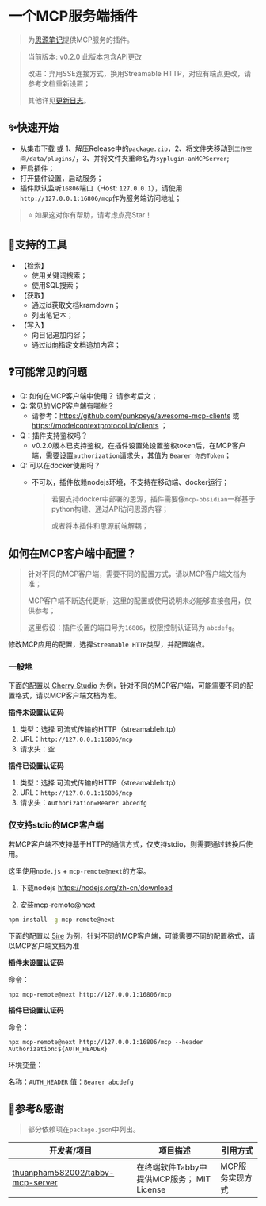 # 一个MCP服务端插件

> 为[思源笔记](https://github.com/siyuan-note/siyuan)提供MCP服务的插件。

> 当前版本: v0.2.0 此版本包含API更改
>
> 改进：弃用SSE连接方式，换用Streamable HTTP，对应有端点更改，请参考文档重新设置；
>
> 其他详见[更新日志](./CHANGELOG.md)。

## ✨快速开始

- 从集市下载 或 1、解压Release中的`package.zip`，2、将文件夹移动到`工作空间/data/plugins/`，3、并将文件夹重命名为`syplugin-anMCPServer`;
- 开启插件；
- 打开插件设置，启动服务；
- 插件默认监听`16806`端口（Host: `127.0.0.1`），请使用`http://127.0.0.1:16806/mcp`作为服务端访问地址；

> ⭐ 如果这对你有帮助，请考虑点亮Star！

## 🔧支持的工具

- 【检索】
  - 使用关键词搜索；
  - 使用SQL搜索；
- 【获取】
  - 通过id获取文档kramdown；
  - 列出笔记本；
- 【写入】
  - 向日记追加内容；
  - 通过id向指定文档追加内容；

## ❓可能常见的问题

- Q: 如何在MCP客户端中使用？
  请参考后文；
- Q: 常见的MCP客户端有哪些？
  - 请参考：https://github.com/punkpeye/awesome-mcp-clients 或 https://modelcontextprotocol.io/clients ；
- Q：插件支持鉴权吗？
  - v0.2.0版本已支持鉴权，在插件设置处设置鉴权token后，在MCP客户端，需要设置`authorization`请求头，其值为 `Bearer 你的Token`；
- Q: 可以在docker使用吗？
  - 不可以，插件依赖nodejs环境，不支持在移动端、docker运行；
  
    > 若要支持docker中部署的思源，插件需要像`mcp-obsidian`一样基于python构建、通过API访问思源内容；
    > 
    > 或者将本插件和思源前端解耦；

## 如何在MCP客户端中配置？

> 针对不同的MCP客户端，需要不同的配置方式，请以MCP客户端文档为准；
> 
> MCP客户端不断迭代更新，这里的配置或使用说明未必能够直接套用，仅供参考；
>
> 这里假设：插件设置的端口号为`16806`，权限控制认证码为 `abcdefg`。

修改MCP应用的配置，选择`Streamable HTTP`类型，并配置端点。

### 一般地

下面的配置以 [Cherry Studio](https://github.com/CherryHQ/cherry-studio) 为例，针对不同的MCP客户端，可能需要不同的配置格式，请以MCP客户端文档为准。

**插件未设置认证码**

1. 类型：选择 可流式传输的HTTP（streamablehttp）
2. URL：`http://127.0.0.1:16806/mcp`
3. 请求头：空

**插件已设置认证码**

1. 类型：选择 可流式传输的HTTP（streamablehttp）
2. URL：`http://127.0.0.1:16806/mcp`
3. 请求头：`Authorization=Bearer abcedfg`

### 仅支持stdio的MCP客户端

若MCP客户端不支持基于HTTP的通信方式，仅支持stdio，则需要通过转换后使用。

这里使用`node.js` + `mcp-remote@next`的方案。

1. 下载nodejs https://nodejs.org/zh-cn/download

2. 安装mcp-remote@next
  ```bash
  npm install -g mcp-remote@next
  ```

下面的配置以 [5ire](https://5ire.app/) 为例，针对不同的MCP客户端，可能需要不同的配置格式，请以MCP客户端文档为准

**插件未设置认证码**

命令：

```
npx mcp-remote@next http://127.0.0.1:16806/mcp
```

**插件已设置认证码**

命令：
```
npx mcp-remote@next http://127.0.0.1:16806/mcp --header Authorization:${AUTH_HEADER}
```

环境变量：

名称：`AUTH_HEADER`
值：`Bearer abcdefg`

## 🙏参考&感谢

> 部分依赖项在`package.json`中列出。

| 开发者/项目                                                         | 项目描述           | 引用方式         |
|---------------------------------------------------------------------|----------------|--------------|
| [thuanpham582002/tabby-mcp-server](https://github.com/thuanpham582002/tabby-mcp-server) | 在终端软件Tabby中提供MCP服务； MIT License | MCP服务实现方式 |